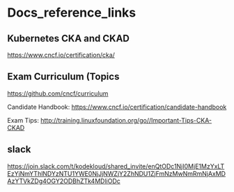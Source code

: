 # Docs_reference_links

## Kubernetes CKA and CKAD ##
https://www.cncf.io/certification/cka/

## Exam Curriculum (Topics ##
https://github.com/cncf/curriculum

Candidate Handbook: https://www.cncf.io/certification/candidate-handbook

Exam Tips: http://training.linuxfoundation.org/go//Important-Tips-CKA-CKAD

##   slack ##
https://join.slack.com/t/kodekloud/shared_invite/enQtODc1NjI0MjE1MzYxLTEzYjNmYThlNDYzNTU1YWE0NjJjNWZjY2ZhNDU1ZjFmNzMwNmRmNjAxMDAzYTVkZDg4OGY2ODBhZTk4MDliODc
